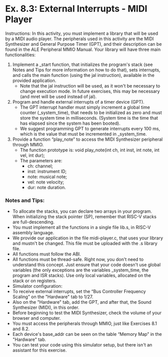 # Ex. 8.3: External Interrupts - MIDI Player
Instructions:
In this activity, you must implement a library that will be used by a MIDI audio player. The peripherals used in this activity are the MIDI Synthesizer and General Purpose Timer (GPT), and their description can be found in the ALE Peripheral MMIO Manual.
Your library will have three main functionalities:

1. Implement a _start function, that initializes the program's stack (see Notes and Tips for more information on how to do that), sets interrupts, and calls the main function (using the jal instruction), available in the provided application.
    * Note that the jal instruction will be used, as it won't be necessary to change execution mode. In future exercises, this may be necessary (and mret will be used instead of jal).
2. Program and handle external interrupts of a timer device (GPT).
    * The GPT interrupt handler must simply increment a global time counter  (_system_time), that needs to be initialized as zero and must store the system time in milliseconds. (System time is the time that has elapsed since the system has been booted).
    * We suggest programming GPT to generate interrupts every 100 ms, which is the value that must be incremented in _system_time.
3. Provide a function “play_note” to access the MIDI Synthesizer peripheral through MMIO.
    * The function prototype is:
	          void play_note(int ch, int inst, int note, int vel, int dur);
    * The parameters are:
        * ch: channel;
        * inst: instrument ID;
        * note: musical note;
        * vel: note velocity;
        * dur: note duration.
### Notes and Tips:
* To allocate the stacks, you can declare two arrays in your program. When initializing the stack pointer (SP), remember that RISC-V stacks are full-descending.
* You must implement all the functions in a single file lib.s, in RISC-V assembly language.
* We provide our application in the file midi-player.c, that uses your library and mustn't be changed. This file must be uploaded with the .s library file.
* All functions must follow the ABI.
* All functions must be thread-safe. Right now, you don't need to understand this concept. Just ensure that your code doesn't use global variables (the only exceptions are the variables _system_time, the program and ISR stacks). Use only local variables, allocated on the stack or on registers. 
* Simulator configuration: 
* To receive external interrupts, set the “Bus Controller Frequency Scaling” on the "Hardware" tab to 1/27.
* Also on the "Hardware" tab, add the GPT, and after that, the Sound Synthesizer (MIDI), in this order. 
* Before beginning to test the MIDI Synthesizer, check the volume of your browser and computer.
* You must access the peripherals through MMIO, just like Exercises 8.1 and 8.2.
* Each device's base_addr can be seen on the table “Memory Map” in the "Hardware" tab.
* You can test your code using this simulator setup, but there isn't an assistant for this exercise.
